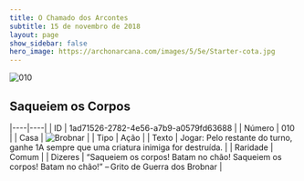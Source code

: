 ```yaml
---
title: O Chamado dos Arcontes
subtitle: 15 de novembro de 2018
layout: page
show_sidebar: false
hero_image: https://archonarcana.com/images/5/5e/Starter-cota.jpg
---
```


![010](https://cdn.keyforgegame.com/media/card_front/pt/341_010_48CVW9F66MJ8_pt.png)

## Saqueiem os Corpos

|----|----|
| ID | 1ad71526-2782-4e56-a7b9-a0579fd63688 |
| Número | 010 |
| Casa | ![Brobnar](https://archonarcana.com/images/thumb/e/e0/Brobnar.png/22px-Brobnar.png "Brobnar") |
| Tipo | Ação |
| Texto | Jogar: Pelo restante do turno, ganhe 1A sempre que uma criatura inimiga for destruída. |
| Raridade | Comum |
| Dizeres | “Saqueiem os corpos! Batam no chão!  Saqueiem os corpos! Batam no chão!”  – Grito de Guerra dos Brobnar |
